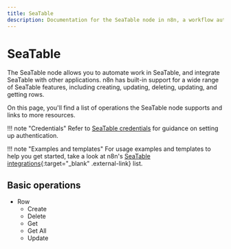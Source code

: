 ```yaml
---
title: SeaTable
description: Documentation for the SeaTable node in n8n, a workflow automation platform. Includes details of operations and configuration, and links to examples and credentials information.
---
```


# SeaTable

The SeaTable node allows you to automate work in SeaTable, and integrate SeaTable with other applications. n8n has built-in support for a wide range of SeaTable features, including creating, updating, deleting, updating, and getting rows. 

On this page, you'll find a list of operations the SeaTable node supports and links to more resources.

!!! note "Credentials"
    Refer to [SeaTable credentials](/integrations/builtin/credentials/seatable/) for guidance on setting up authentication. 

!!! note "Examples and templates"
    For usage examples and templates to help you get started, take a look at n8n's [SeaTable integrations](https://n8n.io/integrations/seatable/){:target="_blank" .external-link} list.


## Basic operations

* Row
    * Create
    * Delete
    * Get
    * Get All
    * Update

